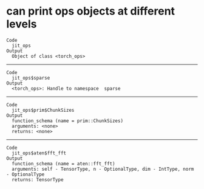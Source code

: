 # can print ops objects at different levels

    Code
      jit_ops
    Output
      Object of class <torch_ops>

---

    Code
      jit_ops$sparse
    Output
      <torch_ops>: Handle to namespace  sparse 

---

    Code
      jit_ops$prim$ChunkSizes
    Output
      function_schema (name = prim::ChunkSizes)
      arguments: <none> 
      returns: <none> 

---

    Code
      jit_ops$aten$fft_fft
    Output
      function_schema (name = aten::fft_fft)
      arguments: self - TensorType, n - OptionalType, dim - IntType, norm - OptionalType 
      returns: TensorType 

